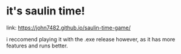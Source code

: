 # it's saulin time!
link: https://john7482.github.io/saulin-time-game/

i reccomend playing it with the .exe release however, as it has more features and runs better.

